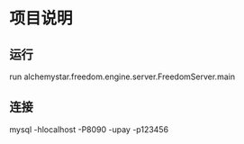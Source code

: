 # 项目说明
## 运行

run alchemystar.freedom.engine.server.FreedomServer.main

## 连接
mysql -hlocalhost -P8090 -upay -p123456


